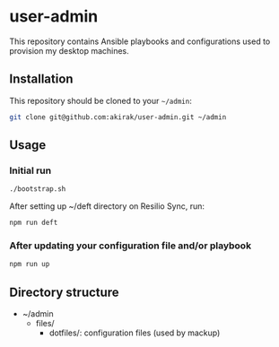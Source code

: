 user-admin
==================

This repository contains Ansible playbooks and configurations used to provision my desktop machines.

Installation
---------------

This repository should be cloned to your `~/admin`:

```sh
git clone git@github.com:akirak/user-admin.git ~/admin
```

Usage
------

### Initial run

```sh
./bootstrap.sh
```

After setting up ~/deft directory on Resilio Sync, run:

```sh
npm run deft
```

### After updating your configuration file and/or playbook

```sh
npm run up
```

Directory structure
------------------------

- ~/admin
  - files/
    - dotfiles/: configuration files (used by mackup)
